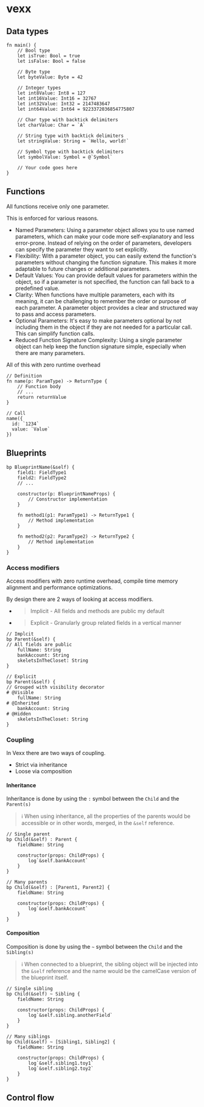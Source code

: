 # vexx

## Data types

```
fn main() {
    // Bool type
    let isTrue: Bool = true
    let isFalse: Bool = false

    // Byte type
    let byteValue: Byte = 42

    // Integer types
    let int8Value: Int8 = 127
    let int16Value: Int16 = 32767
    let int32Value: Int32 = 2147483647
    let int64Value: Int64 = 9223372036854775807

    // Char type with backtick delimiters
    let charValue: Char = `A`

    // String type with backtick delimiters
    let stringValue: String = `Hello, world!`

    // Symbol type with backtick delimiters
    let symbolValue: Symbol = @`Symbol`

    // Your code goes here
}
```

## Functions

All functions receive only one parameter. 

This is enforced for various reasons.

- Named Parameters: Using a parameter object allows you to use named parameters, which can make your code more self-explanatory and less error-prone. Instead of relying on the order of parameters, developers can specify the parameter they want to set explicitly.
- Flexibility: With a parameter object, you can easily extend the function's parameters without changing the function signature. This makes it more adaptable to future changes or additional parameters.
- Default Values: You can provide default values for parameters within the object, so if a parameter is not specified, the function can fall back to a predefined value.
- Clarity: When functions have multiple parameters, each with its meaning, it can be challenging to remember the order or purpose of each parameter. A parameter object provides a clear and structured way to pass and access parameters.
- Optional Parameters: It's easy to make parameters optional by not including them in the object if they are not needed for a particular call. This can simplify function calls.
- Reduced Function Signature Complexity: Using a single parameter object can help keep the function signature simple, especially when there are many parameters.

All of this with zero runtime overhead

```
// Definition
fn name(p: ParamType) -> ReturnType {
    // Function body
    // ...
    return returnValue
}

// Call
name({
  id: `1234`
  value: `Value`
})
```

## Blueprints

```
bp BlueprintName(&self) {
    field1: FieldType1
    field2: FieldType2
    // ...

    constructor(p: BlueprintNameProps) {
        // Constructor implementation
    }

    fn method1(p1: ParamType1) -> ReturnType1 {
        // Method implementation
    }

    fn method2(p2: ParamType2) -> ReturnType2 {
        // Method implementation
    }
}
```

### Access modifiers

Access modifiers with zero runtime overhead, compile time memory alignment and performance optimizations.

By design there are 2 ways of looking at access modifiers.

- > Implicit - All fields and methods are public my default
- > Explicit - Granularly group related fields in a vertical manner

```
// Implcit
bp Parent(&self) {
// All fields are public
    fullName: String
    bankAccount: String
    skeletsInTheCloset: String
}

// Explicit
bp Parent(&self) {
// Grouped with visibility decorator
# @Visible
    fullName: String
# @Inherited
    bankAccount: String
# @Hidden
    skeletsInTheCloset: String
}
```

### Coupling

In Vexx there are two ways of coupling.

- Strict via inheritance
- Loose via composition

#### Inheritance

Inheritance is done by using the `:` symbol between the `Child` and the `Parent(s)`

> ℹ️ When using inheritance, all the properties of the parents would be accessible or in other words, merged, in the `&self` reference.

```
// Single parent
bp Child(&self) : Parent {
    fieldName: String

    constructor(props: ChildProps) {
        log`&self.bankAccount`
    }
}

// Many parents
bp Child(&self) : [Parent1, Parent2] {
    fieldName: String

    constructor(props: ChildProps) {
        log`&self.bankAccount`
    }
}
```

#### Composition

Composition is done by using the `~` symbol between the `Child` and the `Sibling(s)`

> ℹ️ When connected to a blueprint, the sibling object will be injected into the `&self` reference and the name would be the camelCase version of the blueprint itself.

```
// Single sibling
bp Child(&self) ~ Sibling {
    fieldName: String

    constructor(props: ChildProps) {
        log`&self.sibling.anotherField`
    }
}

// Many siblings
bp Child(&self) ~ [Sibling1, Sibling2] {
    fieldName: String

    constructor(props: ChildProps) {
        log`&self.sibling1.toy1`
        log`&self.sibling2.toy2`
    }
}

```


## Control flow
